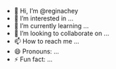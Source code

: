 - 👋 Hi, I’m @reginachey
- 👀 I’m interested in ...
- 🌱 I’m currently learning ...
- 💞️ I’m looking to collaborate on ...
- 📫 How to reach me ...
- 😄 Pronouns: ...
- ⚡ Fun fact: ...

<!---
reginachey/reginachey is a ✨ special ✨ repository because its `README.md` (this file) appears on your GitHub profile.
You can click the Preview link to take a look at your changes.
--->
